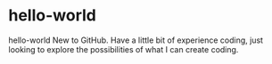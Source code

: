 # hello-world
hello-world
New to GitHub. Have a little bit of experience coding, just looking to explore the possibilities of what I can create coding. 
